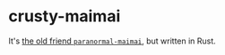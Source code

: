 # crusty-maimai

It's [the old friend `paranormal-maimai`](https://github.com/swyrin/paranormal-maimai), but written in Rust.
